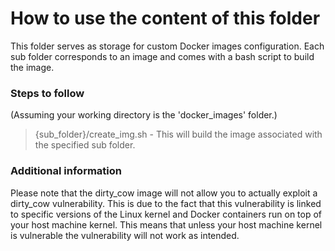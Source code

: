 # How to use the content of this folder

This folder serves as storage for custom Docker images configuration.
Each sub folder corresponds to an image and comes with a bash script to build the image.

### Steps to follow

(Assuming your working directory is the 'docker_images' folder.)

> {sub_folder}/create_img.sh  -  This will build the image associated with the specified sub folder.

### Additional information

Please note that the dirty_cow image will not allow you to actually exploit a dirty_cow vulnerability.
This is due to the fact that this vulnerability is linked to specific versions of the Linux kernel and Docker containers run on top of your host machine kernel.
This means that unless your host machine kernel is vulnerable the vulnerability will not work as intended.